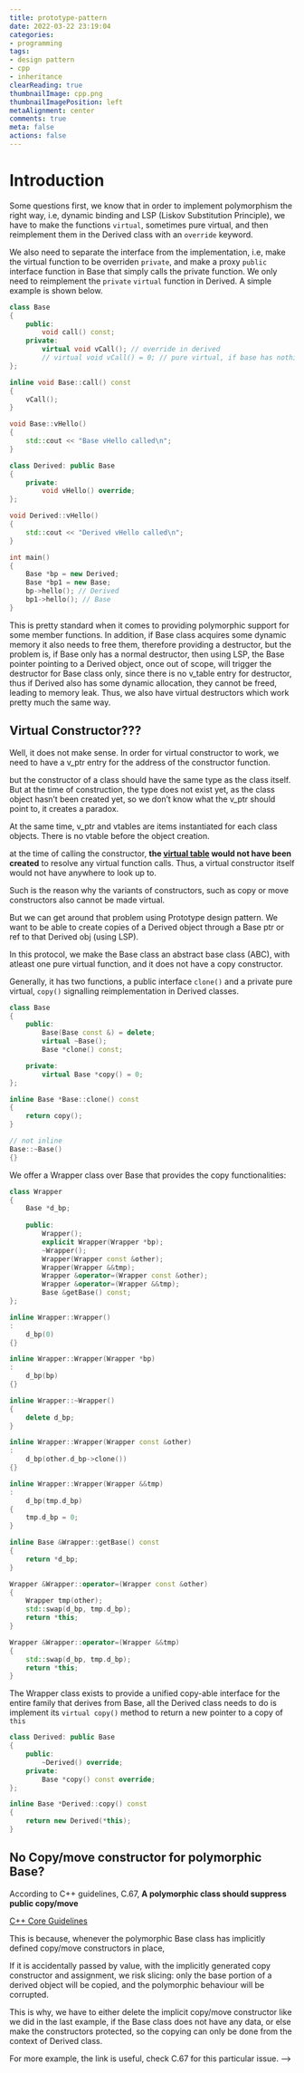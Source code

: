 ```yaml
---
title: prototype-pattern
date: 2022-03-22 23:19:04
categories:
- programming
tags:
- design pattern
- cpp
- inheritance
clearReading: true
thumbnailImage: cpp.png
thumbnailImagePosition: left
metaAlignment: center
comments: true
meta: false
actions: false
---
```


# Introduction


Some questions first, we know that in order to implement polymorphism the right way, i.e, dynamic binding and LSP (Liskov Substitution Principle), we have to make the functions `virtual`, sometimes pure virtual, and then reimplement them in the Derived class with an `override` keyword.

We also need to separate the interface from the implementation, i.e, make the virtual function to be overriden `private`, and make a proxy `public` interface function in Base that simply calls the private function. We only need to reimplement the `private` `virtual` function in Derived. A simple example is shown below.

```cpp
class Base
{
	public:
		void call() const;
	private:
		virtual void vCall(); // override in derived
		// virtual void vCall() = 0; // pure virtual, if base has nothing to do
};

inline void Base::call() const
{
	vCall();
}

void Base::vHello()
{
	std::cout << "Base vHello called\n";
}

class Derived: public Base
{
	private:
		void vHello() override;
};

void Derived::vHello()
{
	std::cout << "Derived vHello called\n";
}

int main()
{
	Base *bp = new Derived;
	Base *bp1 = new Base;
	bp->hello(); // Derived
	bp1->hello(); // Base
}
```

This is pretty standard when it comes to providing polymorphic support for some member functions. In addition, if Base class acquires some dynamic memory it also needs to free them, therefore providing a destructor, but the problem is, if Base only has a normal destructor, then using LSP, the Base pointer pointing to a Derived object, once out of scope, will trigger the destructor for Base class only, since there is no v_table entry for destructor, thus if Derived also has some dynamic allocation, they cannot be freed, leading to memory leak. Thus, we also have virtual destructors which work pretty much the same way.

## Virtual Constructor???

Well, it does not make sense. In order for virtual constructor to work, we need to have a v_ptr entry for the address of the constructor function.

but the constructor of a class should have the same type as the class itself. But at the time of construction, the type does not exist yet, as the class object hasn’t been created yet, so we don’t know what the v_ptr should point to, it creates a paradox.

At the same time, v_ptr and vtables are items instantiated for each class objects. There is no vtable before the object creation.

at the time of calling the constructor, **the [virtual table](https://www.learncpp.com/cpp-tutorial/the-virtual-table/) would not have been created** to resolve any virtual function calls. Thus, a virtual constructor itself would not have anywhere to look up to.

Such is the reason why the variants of constructors, such as copy or move constructors also cannot be made virtual.

But we can get around that problem using Prototype design pattern. We want to be able to create copies of a Derived object through a Base ptr or ref to that Derived obj (using LSP).

In this protocol, we make the Base class an abstract base class (ABC), with atleast one pure virtual function, and it does not have a copy constructor.

Generally, it has two functions, a public interface `clone()` and a private pure virtual, `copy()` signalling reimplementation in Derived classes.

```cpp
class Base
{
	public:
		Base(Base const &) = delete;
		virtual ~Base();
		Base *clone() const;

	private:
		virtual Base *copy() = 0;
};

inline Base *Base::clone() const
{
	return copy();
}

// not inline
Base::~Base()
{}
```

We offer a Wrapper class over Base that provides the copy functionalities:

```cpp
class Wrapper
{
	Base *d_bp;
	
	public:
		Wrapper();
		explicit Wrapper(Wrapper *bp);
		~Wrapper();
		Wrapper(Wrapper const &other);
		Wrapper(Wrapper &&tmp);
		Wrapper &operator=(Wrapper const &other);
		Wrapper &operator=(Wrapper &&tmp);
		Base &getBase() const;
};

inline Wrapper::Wrapper()
:
	d_bp(0)
{}

inline Wrapper::Wrapper(Wrapper *bp)
:
	d_bp(bp)
{}

inline Wrapper::~Wrapper()
{
	delete d_bp;
}

inline Wrapper::Wrapper(Wrapper const &other)
:
	d_bp(other.d_bp->clone())
{}

inline Wrapper::Wrapper(Wrapper &&tmp)
:
	d_bp(tmp.d_bp)
{
	tmp.d_bp = 0;
}

inline Base &Wrapper::getBase() const
{
	return *d_bp;
}

Wrapper &Wrapper::operator=(Wrapper const &other)
{
	Wrapper tmp(other);
	std::swap(d_bp, tmp.d_bp);
	return *this;
}

Wrapper &Wrapper::operator=(Wrapper &&tmp)
{
	std::swap(d_bp, tmp.d_bp);
	return *this;
}
```

The Wrapper class exists to provide a unified copy-able interface for the entire family that derives from Base, all the Derived class needs to do is implement its `virtual copy()` method to return a new pointer to a copy of `this` 

```cpp
class Derived: public Base
{
	public:
		~Derived() override;
	private:
		Base *copy() const override;
};

inline Base *Derived::copy() const
{
	return new Derived(*this);
}
```

## No Copy/move constructor for polymorphic Base?

According to C++ guidelines, C.67, ****A polymorphic class should suppress public copy/move****

[C++ Core Guidelines](https://isocpp.github.io/CppCoreGuidelines/CppCoreGuidelines#Rc-copy-virtual)

This is because, whenever the polymorphic Base class has implicitly defined copy/move constructors in place, 

If it is accidentally passed by value, with the implicitly generated copy constructor and assignment, we risk slicing: only the base portion of a derived object will be copied, and the polymorphic behaviour will be corrupted.

This is why, we have to either delete the implicit copy/move constructor like we did in the last example, if the Base class does not have any data, or else make the constructors protected, so the copying can only be done from the context of Derived class.

For more example, the link is useful, check C.67 for this particular issue. -->